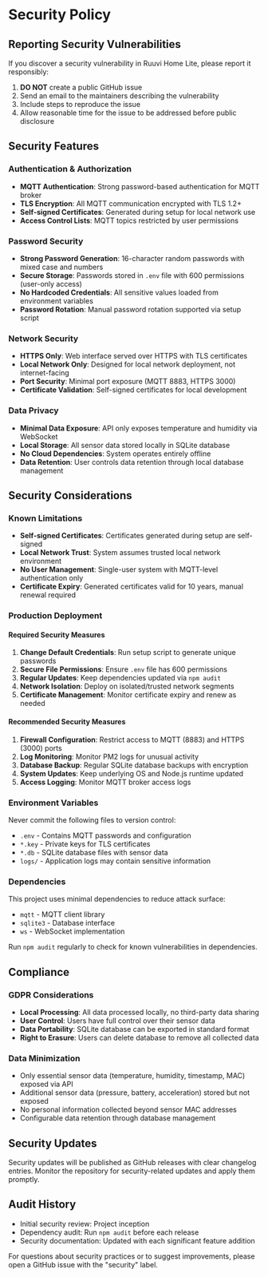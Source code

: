 # Security Policy

## Reporting Security Vulnerabilities

If you discover a security vulnerability in Ruuvi Home Lite, please report it responsibly:

1. **DO NOT** create a public GitHub issue
2. Send an email to the maintainers describing the vulnerability
3. Include steps to reproduce the issue
4. Allow reasonable time for the issue to be addressed before public disclosure

## Security Features

### Authentication & Authorization

- **MQTT Authentication**: Strong password-based authentication for MQTT broker
- **TLS Encryption**: All MQTT communication encrypted with TLS 1.2+
- **Self-signed Certificates**: Generated during setup for local network use
- **Access Control Lists**: MQTT topics restricted by user permissions

### Password Security

- **Strong Password Generation**: 16-character random passwords with mixed case and numbers
- **Secure Storage**: Passwords stored in `.env` file with 600 permissions (user-only access)
- **No Hardcoded Credentials**: All sensitive values loaded from environment variables
- **Password Rotation**: Manual password rotation supported via setup script

### Network Security

- **HTTPS Only**: Web interface served over HTTPS with TLS certificates
- **Local Network Only**: Designed for local network deployment, not internet-facing
- **Port Security**: Minimal port exposure (MQTT 8883, HTTPS 3000)
- **Certificate Validation**: Self-signed certificates for local development

### Data Privacy

- **Minimal Data Exposure**: API only exposes temperature and humidity via WebSocket
- **Local Storage**: All sensor data stored locally in SQLite database
- **No Cloud Dependencies**: System operates entirely offline
- **Data Retention**: User controls data retention through local database management

## Security Considerations

### Known Limitations

- **Self-signed Certificates**: Certificates generated during setup are self-signed
- **Local Network Trust**: System assumes trusted local network environment
- **No User Management**: Single-user system with MQTT-level authentication only
- **Certificate Expiry**: Generated certificates valid for 10 years, manual renewal required

### Production Deployment

#### Required Security Measures

1. **Change Default Credentials**: Run setup script to generate unique passwords
2. **Secure File Permissions**: Ensure `.env` file has 600 permissions
3. **Regular Updates**: Keep dependencies updated via `npm audit`
4. **Network Isolation**: Deploy on isolated/trusted network segments
5. **Certificate Management**: Monitor certificate expiry and renew as needed

#### Recommended Security Measures

1. **Firewall Configuration**: Restrict access to MQTT (8883) and HTTPS (3000) ports
2. **Log Monitoring**: Monitor PM2 logs for unusual activity
3. **Database Backup**: Regular SQLite database backups with encryption
4. **System Updates**: Keep underlying OS and Node.js runtime updated
5. **Access Logging**: Monitor MQTT broker access logs

### Environment Variables

Never commit the following files to version control:
- `.env` - Contains MQTT passwords and configuration
- `*.key` - Private keys for TLS certificates
- `*.db` - SQLite database files with sensor data
- `logs/` - Application logs may contain sensitive information

### Dependencies

This project uses minimal dependencies to reduce attack surface:
- `mqtt` - MQTT client library
- `sqlite3` - Database interface
- `ws` - WebSocket implementation

Run `npm audit` regularly to check for known vulnerabilities in dependencies.

## Compliance

### GDPR Considerations

- **Local Processing**: All data processed locally, no third-party data sharing
- **User Control**: Users have full control over their sensor data
- **Data Portability**: SQLite database can be exported in standard format
- **Right to Erasure**: Users can delete database to remove all collected data

### Data Minimization

- Only essential sensor data (temperature, humidity, timestamp, MAC) exposed via API
- Additional sensor data (pressure, battery, acceleration) stored but not exposed
- No personal information collected beyond sensor MAC addresses
- Configurable data retention through database management

## Security Updates

Security updates will be published as GitHub releases with clear changelog entries. 
Monitor the repository for security-related updates and apply them promptly.

## Audit History

- Initial security review: Project inception
- Dependency audit: Run `npm audit` before each release
- Security documentation: Updated with each significant feature addition

For questions about security practices or to suggest improvements, please open a GitHub issue with the "security" label.